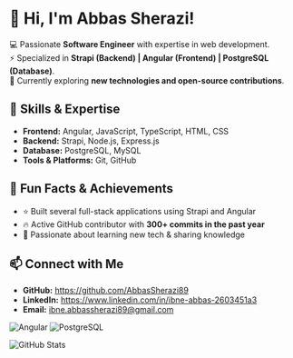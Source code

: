 # 👋 Hi, I'm Abbas Sherazi!  

💻 Passionate **Software Engineer** with expertise in web development.  
⚡ Specialized in **Strapi (Backend) | Angular (Frontend) | PostgreSQL (Database)**.  
🌱 Currently exploring **new technologies and open-source contributions**.  

## 🔧 Skills & Expertise  
- **Frontend:** Angular, JavaScript, TypeScript, HTML, CSS  
- **Backend:** Strapi, Node.js, Express.js  
- **Database:** PostgreSQL, MySQL  
- **Tools & Platforms:** Git, GitHub  

## 🎯 Fun Facts & Achievements  
- ⭐ Built several full-stack applications using Strapi and Angular  
- 🔥 Active GitHub contributor with **300+ commits in the past year**  
- 🚀 Passionate about learning new tech & sharing knowledge  

## 📫 Connect with Me  
- **GitHub:** https://github.com/AbbasSherazi89 
- **LinkedIn:** https://www.linkedin.com/in/ibne-abbas-2603451a3
- **Email:** ibne.abbassherazi89@gmail.com

![Angular](https://img.shields.io/badge/Angular-red?style=for-the-badge&logo=angular&logoColor=white)
![PostgreSQL](https://img.shields.io/badge/PostgreSQL-blue?style=for-the-badge&logo=postgresql&logoColor=white)

![GitHub Stats](https://github-readme-stats.vercel.app/api?username=IbneAbbas&show_icons=true&theme=dark)
